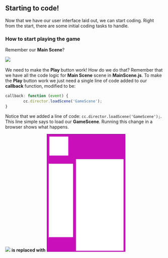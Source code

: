 ## Starting to code!
Now that we have our user interface laid out, we can start coding. Right from the start, there are some initial coding tasks to handle.

### How to start playing the game
Remember our __Main Scene__?

  ![](../03-creating-a-menu-screen/img/background_button.png)

We need to make the __Play__ button work! How do we do that? Remember that we have all the code logic for __Main Scene__ scene in __MainScene.js__. To make the __Play__ button work we just need a single line of code added to our __callback__ function, modified to be:

```js
callback: function (event) {
    	cc.director.loadScene('GameScene');   
}
```

Notice that we added a line of code: `cc.director.loadScene('GameScene');`. This line simple says to load our __GameScene__.  Running this change in a browser shows what happens.

![](../03-creating-a-menu-screen/img/background_button.png) __is replaced with__  ![](../04-laying-out-gameplay-ui/img/background_with_gameboard_stats_branding.png)
